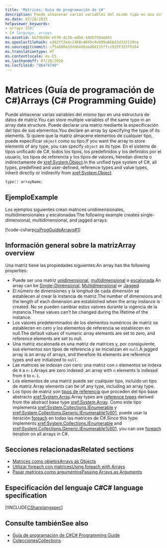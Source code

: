 ```yaml
---
title: 'Matrices: Guía de programación de C#'
description: Puede almacenar varias variables del mismo tipo en una estructura de datos de matriz de C#. Declare una matriz especificando un tipo o especifique un objeto para almacenar cualquier tipo.
ms.date: 07/20/2015
helpviewer_keywords:
- arrays [C#]
- C# language, arrays
ms.assetid: bb79bdde-e570-4c30-adb0-1dd5759ae041
ms.openlocfilehash: e302ff2e4c2488c4899c4eb99a666d2d322119ce
ms.sourcegitcommit: cf5a800a33de64d0aad6d115ffcc935f32375164
ms.translationtype: HT
ms.contentlocale: es-ES
ms.lasthandoff: 07/20/2020
ms.locfileid: "86474740"
---
```

# <a name="arrays-c-programming-guide"></a><span data-ttu-id="cda32-104">Matrices (Guía de programación de C#)</span><span class="sxs-lookup"><span data-stu-id="cda32-104">Arrays (C# Programming Guide)</span></span>

<span data-ttu-id="cda32-105">Puede almacenar varias variables del mismo tipo en una estructura de datos de matriz.</span><span class="sxs-lookup"><span data-stu-id="cda32-105">You can store multiple variables of the same type in an array data structure.</span></span> <span data-ttu-id="cda32-106">Puede declarar una matriz mediante la especificación del tipo de sus elementos.</span><span class="sxs-lookup"><span data-stu-id="cda32-106">You declare an array by specifying the type of its elements.</span></span> <span data-ttu-id="cda32-107">Si quiere que la matriz almacene elementos de cualquier tipo, puede especificar `object` como su tipo.</span><span class="sxs-lookup"><span data-stu-id="cda32-107">If you want the array to store elements of any type, you can specify `object` as its type.</span></span> <span data-ttu-id="cda32-108">En el sistema de tipos unificado de C#, todos los tipos, los predefinidos y los definidos por el usuario, los tipos de referencia y los tipos de valores, heredan directa o indirectamente de <xref:System.Object>.</span><span class="sxs-lookup"><span data-stu-id="cda32-108">In the unified type system of C#, all types, predefined and user-defined, reference types and value types, inherit directly or indirectly from <xref:System.Object>.</span></span>

```csharp
type[] arrayName;
```

## <a name="example"></a><span data-ttu-id="cda32-109">Ejemplo</span><span class="sxs-lookup"><span data-stu-id="cda32-109">Example</span></span>

<span data-ttu-id="cda32-110">Los ejemplos siguientes crean matrices unidimensionales, multidimensionales y escalonadas:</span><span class="sxs-lookup"><span data-stu-id="cda32-110">The following example creates single-dimensional, multidimensional, and jagged arrays:</span></span>

[!code-csharp[csProgGuideArrays#1](~/samples/snippets/csharp/VS_Snippets_VBCSharp/csProgGuideArrays/CS/Arrays.cs#1)]

## <a name="array-overview"></a><span data-ttu-id="cda32-111">Información general sobre la matriz</span><span class="sxs-lookup"><span data-stu-id="cda32-111">Array overview</span></span>

<span data-ttu-id="cda32-112">Una matriz tiene las propiedades siguientes:</span><span class="sxs-lookup"><span data-stu-id="cda32-112">An array has the following properties:</span></span>

- <span data-ttu-id="cda32-113">Puede ser una matriz [unidimensional](single-dimensional-arrays.md), [multidimensional](multidimensional-arrays.md) o [escalonada](jagged-arrays.md).</span><span class="sxs-lookup"><span data-stu-id="cda32-113">An array can be [Single-Dimensional](single-dimensional-arrays.md), [Multidimensional](multidimensional-arrays.md) or [Jagged](jagged-arrays.md).</span></span>
- <span data-ttu-id="cda32-114">El número de dimensiones y la longitud de cada dimensión se establecen al crear la instancia de matriz.</span><span class="sxs-lookup"><span data-stu-id="cda32-114">The number of dimensions and the length of each dimension are established when the array instance is created.</span></span> <span data-ttu-id="cda32-115">No se pueden cambiar estos valores durante la vigencia de la instancia.</span><span class="sxs-lookup"><span data-stu-id="cda32-115">These values can't be changed during the lifetime of the instance.</span></span>
- <span data-ttu-id="cda32-116">Los valores predeterminados de los elementos numéricos de matriz se establecen en cero y los elementos de referencia se establecen en null.</span><span class="sxs-lookup"><span data-stu-id="cda32-116">The default values of numeric array elements are set to zero, and reference elements are set to null.</span></span>
- <span data-ttu-id="cda32-117">Una matriz escalonada es una matriz de matrices y, por consiguiente, sus elementos son tipos de referencia y se inicializan en `null`.</span><span class="sxs-lookup"><span data-stu-id="cda32-117">A jagged array is an array of arrays, and therefore its elements are reference types and are initialized to `null`.</span></span>
- <span data-ttu-id="cda32-118">Las matrices se indexan con cero: una matriz con `n` elementos se indexa de `0` a `n-1`.</span><span class="sxs-lookup"><span data-stu-id="cda32-118">Arrays are zero indexed: an array with `n` elements is indexed from `0` to `n-1`.</span></span>
- <span data-ttu-id="cda32-119">Los elementos de una matriz puede ser cualquier tipo, incluido un tipo de matriz.</span><span class="sxs-lookup"><span data-stu-id="cda32-119">Array elements can be of any type, including an array type.</span></span>
- <span data-ttu-id="cda32-120">Los tipos de matriz son [tipos de referencia](../../language-reference/keywords/reference-types.md) que proceden del tipo base abstracto <xref:System.Array>.</span><span class="sxs-lookup"><span data-stu-id="cda32-120">Array types are [reference types](../../language-reference/keywords/reference-types.md) derived from the abstract base type <xref:System.Array>.</span></span> <span data-ttu-id="cda32-121">Como este tipo implementa <xref:System.Collections.IEnumerable> y <xref:System.Collections.Generic.IEnumerable%601>, puede usar la iteración [foreach](../../language-reference/keywords/foreach-in.md) en todas las matrices de C#.</span><span class="sxs-lookup"><span data-stu-id="cda32-121">Since this type implements <xref:System.Collections.IEnumerable> and <xref:System.Collections.Generic.IEnumerable%601>, you can use [foreach](../../language-reference/keywords/foreach-in.md) iteration on all arrays in C#.</span></span>

## <a name="related-sections"></a><span data-ttu-id="cda32-122">Secciones relacionadas</span><span class="sxs-lookup"><span data-stu-id="cda32-122">Related sections</span></span>

- [<span data-ttu-id="cda32-123">Matrices como objetos</span><span class="sxs-lookup"><span data-stu-id="cda32-123">Arrays as Objects</span></span>](arrays-as-objects.md)
- [<span data-ttu-id="cda32-124">Utilizar foreach con matrices</span><span class="sxs-lookup"><span data-stu-id="cda32-124">Using foreach with Arrays</span></span>](using-foreach-with-arrays.md)
- [<span data-ttu-id="cda32-125">Pasar matrices como argumentos</span><span class="sxs-lookup"><span data-stu-id="cda32-125">Passing Arrays as Arguments</span></span>](passing-arrays-as-arguments.md)

## <a name="c-language-specification"></a><span data-ttu-id="cda32-126">Especificación del lenguaje C#</span><span class="sxs-lookup"><span data-stu-id="cda32-126">C# language specification</span></span>

[!INCLUDE[CSharplangspec](~/includes/csharplangspec-md.md)]

## <a name="see-also"></a><span data-ttu-id="cda32-127">Consulte también</span><span class="sxs-lookup"><span data-stu-id="cda32-127">See also</span></span>

- [<span data-ttu-id="cda32-128">Guía de programación de C#</span><span class="sxs-lookup"><span data-stu-id="cda32-128">C# Programming Guide</span></span>](../index.md)
- [<span data-ttu-id="cda32-129">Colecciones</span><span class="sxs-lookup"><span data-stu-id="cda32-129">Collections</span></span>](../concepts/collections.md)
